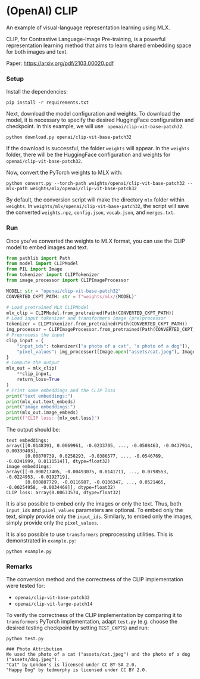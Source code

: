 # (OpenAI) CLIP

An example of visual-language representation learning using MLX.

CLIP, for Contrastive Language-Image Pre-training, is a powerful representation learning method that aims to learn shared embedding space for both images and text.

Paper: https://arxiv.org/pdf/2103.00020.pdf

### Setup

Install the dependencies:

```
pip install -r requirements.txt
```

Next, download the model configuration and weights. To download the model, it is necessary to specify the desired HuggingFace configuration and checkpoint. In this example, we will use ```
openai/clip-vit-base-patch32```.

```
python download.py openai/clip-vit-base-patch32
```
If the download is successful, the folder ```weights``` will appear. In the ```weights``` folder, there will be the HuggingFace configuration and weights for ```openai/clip-vit-base-patch32```.

Now, convert the PyTorch weights to MLX with:

```
python convert.py --torch-path weights/openai/clip-vit-base-patch32 --mlx-path weights/mlx/openai/clip-vit-base-patch32
```

By default, the conversion script will make the directory `mlx` folder within `weights`.
In `weights/mlx/openai/clip-vit-base-patch32`, the script will save
the converted `weights.npz`,  `config.json`,  `vocab.json`, and `merges.txt`.

### Run

Once you've converted the weights to MLX format, you can use the
CLIP model to embed images and text. 

```python
from pathlib import Path
from model import CLIPModel
from PIL import Image
from tokenizer import CLIPTokenizer
from image_processor import CLIPImageProcessor

MODEL: str = "openai/clip-vit-base-patch32"
CONVERTED_CKPT_PATH: str = f"weights/mlx/{MODEL}"

# Load pretrained MLX CLIPModel
mlx_clip = CLIPModel.from_pretrained(Path(CONVERTED_CKPT_PATH))
# Load input tokenizer and transformers image (pre)processor
tokenizer = CLIPTokenizer.from_pretrained(Path(CONVERTED_CKPT_PATH))
img_processor = CLIPImageProcessor.from_pretrained(Path(CONVERTED_CKPT_PATH))
# Preprocess the input
clip_input = {
    "input_ids": tokenizer(["a photo of a cat", "a photo of a dog"]),
    "pixel_values": img_processor([Image.open("assets/cat.jpeg"), Image.open("assets/dog.jpeg")])
}
# Compute the output
mlx_out = mlx_clip(
    **clip_input,
    return_loss=True
)
# Print some embeddings and the CLIP loss
print("text embeddings:")
print(mlx_out.text_embeds)
print("image embeddings:")
print(mlx_out.image_embeds)
print(f"CLIP loss: {mlx_out.loss}")
```
The output should be:
```
text embeddings:
array([[0.0148391, 0.0069961, -0.0233705, ..., -0.0508463, -0.0437914, 0.00330403],
       [0.00870739, 0.0258293, -0.0386577, ..., -0.0546769, -0.0241999, 0.0111514]], dtype=float32)
image embeddings:
array([[-0.000217405, -0.00493075, 0.0141711, ..., 0.0798553, -0.0224953, -0.0192719],
       [0.000887729, -0.0116987, -0.0106347, ..., 0.0521465, -0.00254958, -0.0034469]], dtype=float32)
CLIP loss: array(0.00633574, dtype=float32)
```

It is also possible to embed only the images or only the text.
Thus, both ``input_ids`` and ``pixel_values`` parameters are optional. 
To embed only the text, simply provide only the `input_ids`. Similarly, to embed only the images, simply provide only the ``pixel_values``.

It is also possible to use ``transformers`` preprocessing utilities.
This is demonstrated in `example.py`:
```
python example.py
```

### Remarks
The conversion method and the correctness of the CLIP implementation were tested for:
- `openai/clip-vit-base-patch32`
- `openai/clip-vit-large-patch14`

To verify the correctness of the CLIP implementation by comparing it to `transformers` PyTorch implementation, adapt `test.py` (e.g. choose the desired testing checkpoint by setting `TEST_CKPTS`) and run:
```
python test.py

### Photo Attribution
We used the photo of a cat ("assets/cat.jpeg") and the photo of a dog ("assets/dog.jpeg").
"Cat" by London's is licensed under CC BY-SA 2.0.
"Happy Dog" by tedmurphy is licensed under CC BY 2.0.